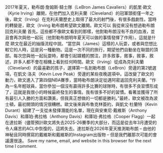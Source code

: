 2017年夏天，勒布朗·詹姆斯·騎士隊（LeBron James Cavaliers）的凱里·歐文（Kyrie Irving）離開，在他們加入克利夫蘭（Cleveland）的冠軍頭銜僅一年之後，歐文（Irving）在克利夫蘭歷史上取得了最大的射門後，有很多戲劇性。當時的轉變是，歐文（Irving 勒布朗希望歐文離開。歐文可以 我從來沒有想過勒布朗回克利夫蘭 首先。這些都不像歐文看到的那樣，他對勒布朗沒有不良的血液，並且會再次與他一起玩（他對勒布朗明年夏天可以做的事情發揮了作用）。這就是什麼 歐文在最近的抽搐流程中說。“當您與（James）這樣的人玩耍，或者與您想比較它的人時，這是另一種動物。這是一次不同的旅行，期望他們自動坐在聯盟的頂部。每次您與他一起玩耍時，都會引起媒體的關注，許多敘事，敘事，敘事，敘述，許多人都不會在相機上看到任何時間。歐文（Irving）從成為克利夫蘭（Cleveland）的最喜歡的孩子，選擇第一名到勒布朗（LeBron）旁邊的第2號選項，在凱文·洛夫（Kevin Love Peak）旁邊的某些夜晚選項中。這改變了歐文的動力，歐文進入了第四個NBA賽季，當時勒布朗決定從邁阿密返回克利夫蘭。“作為一名年輕球員，當你參加一個沒有贏得許多比賽的球隊時，有很多不良習慣形成了，這就是我很小的時候最終發生的事情。我有很多不好的習慣。看著並獲得了所有最引人入勝的方面和讚美，但我真正想做的一切都是勝利。”最終，歐文被改為波士頓，最初開頭的情況很糟糕。歐文後來與布魯克林簽約，與凱文·杜蘭特（Kevin Durant）組建了一支從未發揮潛能的名單，現在與安東尼·戴維斯（Anthony Davis）和庫珀·弗拉格（Anthony Davis）和庫珀·弗拉格（Cooper Flagg）一起在達拉斯（儘管預計歐文將失去2025-26賽季的大部分，而這是從去年3月遭受的令人痛苦的ACL中恢復的，這將失去。達拉斯在2026年夏天推測勒布朗 – 由他的神秘且同時撰寫的戴維斯和戴維斯的Instagram出版物    – 但是我們離那次可能的會議還很遠。 Save my name, email, and website in this browser for the next time I comment.